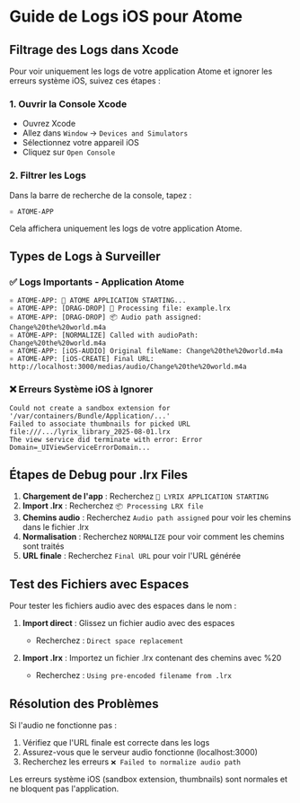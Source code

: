 # Guide de Logs iOS pour Atome

## Filtrage des Logs dans Xcode

Pour voir uniquement les logs de votre application Atome et ignorer les erreurs système iOS, suivez ces étapes :

### 1. Ouvrir la Console Xcode

- Ouvrez Xcode
- Allez dans `Window` → `Devices and Simulators`
- Sélectionnez votre appareil iOS
- Cliquez sur `Open Console`

### 2. Filtrer les Logs

Dans la barre de recherche de la console, tapez :

```
⚛️ ATOME-APP
```

Cela affichera uniquement les logs de votre application Atome.

## Types de Logs à Surveiller

### ✅ Logs Importants - Application Atome

```
⚛️ ATOME-APP: 🚀 ATOME APPLICATION STARTING...
⚛️ ATOME-APP: [DRAG-DROP] 📂 Processing file: example.lrx
⚛️ ATOME-APP: [DRAG-DROP] 📦 Audio path assigned: Change%20the%20world.m4a
⚛️ ATOME-APP: [NORMALIZE] Called with audioPath: Change%20the%20world.m4a
⚛️ ATOME-APP: [iOS-AUDIO] Original fileName: Change%20the%20world.m4a
⚛️ ATOME-APP: [iOS-CREATE] Final URL: http://localhost:3000/medias/audio/Change%20the%20world.m4a
```

### ❌ Erreurs Système iOS à Ignorer

```
Could not create a sandbox extension for '/var/containers/Bundle/Application/...'
Failed to associate thumbnails for picked URL file:///.../lyrix_library_2025-08-01.lrx
The view service did terminate with error: Error Domain=_UIViewServiceErrorDomain...
```

## Étapes de Debug pour .lrx Files

1. **Chargement de l'app** : Recherchez `🚀 LYRIX APPLICATION STARTING`
2. **Import .lrx** : Recherchez `📦 Processing LRX file`
3. **Chemins audio** : Recherchez `Audio path assigned` pour voir les chemins dans le fichier .lrx
4. **Normalisation** : Recherchez `NORMALIZE` pour voir comment les chemins sont traités
5. **URL finale** : Recherchez `Final URL` pour voir l'URL générée

## Test des Fichiers avec Espaces

Pour tester les fichiers audio avec des espaces dans le nom :

1. **Import direct** : Glissez un fichier audio avec des espaces
   - Recherchez : `Direct space replacement`

2. **Import .lrx** : Importez un fichier .lrx contenant des chemins avec %20
   - Recherchez : `Using pre-encoded filename from .lrx`

## Résolution des Problèmes

Si l'audio ne fonctionne pas :
1. Vérifiez que l'URL finale est correcte dans les logs
2. Assurez-vous que le serveur audio fonctionne (localhost:3000)
3. Recherchez les erreurs `❌ Failed to normalize audio path`

Les erreurs système iOS (sandbox extension, thumbnails) sont normales et ne bloquent pas l'application.
